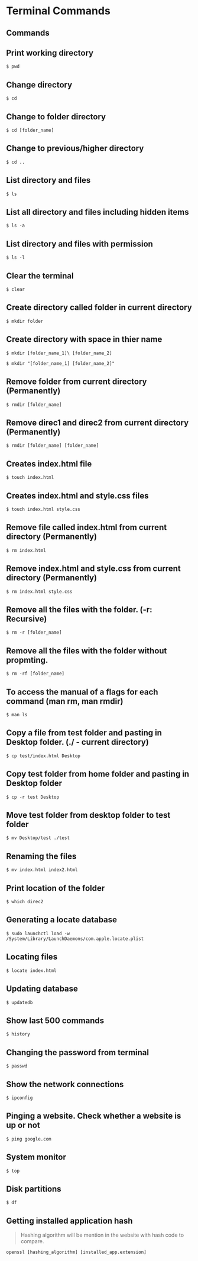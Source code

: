 # Terminal Commands

## Commands

## Print working directory

`$ pwd`

## Change directory

`$ cd`

## Change to folder directory

`$ cd [folder_name]`

## Change to previous/higher directory

`$ cd ..`

## List directory and files

`$ ls`

## List all directory and files including hidden items

`$ ls -a`

## List directory and files with permission

`$ ls -l`

## Clear the terminal

`$ clear`

## Create directory called folder in current directory

`$ mkdir folder`

## Create directory with space in thier name

`$ mkdir [folder_name_1]\ [folder_name_2]`

`$ mkdir "[folder_name_1] [folder_name_2]"`

## Remove folder from current directory (Permanently)

`$ rmdir [folder_name]`

## Remove direc1 and direc2 from current directory (Permanently)

`$ rmdir [folder_name] [folder_name]`

## Creates index.html file

`$ touch index.html`

## Creates index.html and style.css files

`$ touch index.html style.css`

## Remove file called index.html from current directory (Permanently)

`$ rm index.html`

## Remove index.html and style.css from current directory (Permanently)

`$ rm index.html style.css`

## Remove all the files with the folder. (-r: Recursive)

`$ rm -r [folder_name]`

## Remove all the files with the folder without propmting. 

`$ rm -rf [folder_name]`

## To access the manual of a flags for each command (man rm, man rmdir)

`$ man ls`

## Copy a file from test folder and pasting in Desktop folder. (./ - current directory)

`$ cp test/index.html Desktop`

## Copy test folder from home folder and pasting in Desktop folder

`$ cp -r test Desktop`

## Move test folder from desktop folder to test folder

`$ mv Desktop/test ./test`

## Renaming the files

`$ mv index.html index2.html`

## Print location of the folder

`$ which direc2`

## Generating a locate database

`$ sudo launchctl load -w /System/Library/LaunchDaemons/com.apple.locate.plist`

## Locating files

`$ locate index.html`

## Updating database

`$ updatedb`

## Show last 500 commands

`$ history`

## Changing the password from terminal

`$ passwd`

## Show the network connections

`$ ipconfig`

## Pinging a website. Check whether a website is up or not

`$ ping google.com`

## System monitor

`$ top`

## Disk partitions

`$ df`

## Getting installed application hash

> Hashing algorithm will be mention in the website with hash code to compare.

`openssl [hashing_algorithm] [installed_app.extension]`
